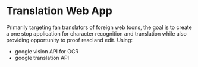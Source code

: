 # Translation Web App 
Primarily targeting fan translators of foreign web toons, the goal is to create a one stop application for character recognition and translation while also providing opportunity to proof read and edit. 
  Using:
  * google vision API for OCR 
  * google translation API 


